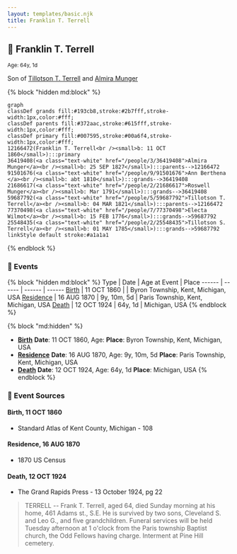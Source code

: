 ```yaml
---
layout: templates/basic.njk
title: Franklin T. Terrell
---
```

## 🔵 Franklin T. Terrell
<small>Age: 64y, 1d</small>

Son of [Tillotson T. Terrell](/people/5/59687792) and [Almira Munger](/people/3/36419408)

{% block "hidden md:block" %}
```mermaid
graph
classDef grands fill:#193cb8,stroke:#2b7fff,stroke-width:1px,color:#fff;
classDef parents fill:#372aac,stroke:#615fff,stroke-width:1px,color:#fff;
classDef primary fill:#007595,stroke:#00a6f4,stroke-width:1px,color:#fff;
12166472(Franklin T. Terrell<br /><small>b: 11 OCT 1860</small>):::primary
36419408(<a class="text-white" href="/people/3/36419408">Almira Munger</a><br /><small>b: 25 SEP 1827</small>):::parents-->12166472
91501676(<a class="text-white" href="/people/9/91501676">Ann Berthena </a><br /><small>b: abt 1810</small>):::grands-->36419408
21686617(<a class="text-white" href="/people/2/21686617">Roswell Munger</a><br /><small>b: Mar 1791</small>):::grands-->36419408
59687792(<a class="text-white" href="/people/5/59687792">Tillotson T. Terrell</a><br /><small>b: 04 MAR 1821</small>):::parents-->12166472
77370498(<a class="text-white" href="/people/7/77370498">Electa Wilmot</a><br /><small>b: 15 FEB 1776</small>):::grands-->59687792
25548435(<a class="text-white" href="/people/2/25548435">Tillotson S. Terrell</a><br /><small>b: 01 MAY 1785</small>):::grands-->59687792
linkStyle default stroke:#a1a1a1
```
{% endblock %}

### 📆 Events

{% block "hidden md:block" %}
Type | Date | Age at Event | Place
------ | ------ | ------ | ------
[Birth](#event-event-2) | 11 OCT 1860 |  | Byron Township, Kent, Michigan, USA
[Residence](#event-event-0) | 16 AUG 1870 | 9y, 10m, 5d | Paris Township, Kent, Michigan, USA
[Death](#event-event-4) | 12 OCT 1924 | 64y, 1d | Michigan, USA
{% endblock %}

{% block "md:hidden" %}
- **[Birth](#event-event-2)**
**Date**: 11 OCT 1860, Age:
**Place**: Byron Township, Kent, Michigan, USA
- **[Residence](#event-event-0)**
**Date**: 16 AUG 1870, Age: 9y, 10m, 5d
**Place**: Paris Township, Kent, Michigan, USA
- **[Death](#event-event-4)**
**Date**: 12 OCT 1924, Age: 64y, 1d
**Place**: Michigan, USA
{% endblock %}

### 📰 Event Sources

#### <a id="event-event-2"></a> Birth, 11 OCT 1860
* Standard Atlas of Kent County, Michigan  - 108

#### <a id="event-event-0"></a> Residence, 16 AUG 1870
* 1870 US Census

#### <a id="event-event-4"></a> Death, 12 OCT 1924
* The Grand Rapids Press  - 13 October 1924, pg 22
>   
  > TERRELL -- Frank T. Terrell, aged 64, died Sunday morning at his home, 461 Adams st., S.E. He is survived by two sons, Cleveland S. and Leo G., and five grandchildren. Funeral services will be held Tuesday afternoon at 1 o'clock from the Paris township Baptist church, the Odd Fellows having charge. Interment at Pine Hill cemetery.